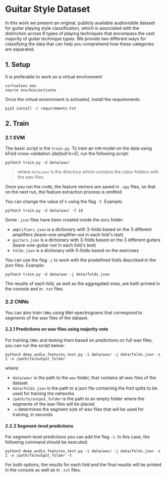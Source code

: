 # Guitar Style Dataset

In this work we present an original, publicly available audiovisible dataset for guitar playing style classification, which is associated with the distinction across 9 types of playing techniques that encompass the vast majority of guitar technique types. We provide two different ways for classifying the data that can help you comprehend how these categories are separated.

## 1. Setup

It is preferable to work on a virtual environment

```
virtualenv env
source env/bin/activate
```
Once the virtual environment is activated, install the requirements:
```
pip3 install -r requirements.txt
```

## 2. Train
### 2.1 SVM 

The basic script is the `train.py`. To train an `SVM` model on the data using kFold cross-validation _(default k=5)_, run the following script:
```
python3 train.py -d data/wav/
```

> where `data/wav` is the directory which contains the class-folders with the wav files. 

Once you run the code, the feature vectors are saved in `.npy` files, so that on the next run, the feature extraction process is omitted.

You can change the value of `k` using the flag `-f`. Example:
```
python3 train.py -d data/wav/ -f 10
```

Some `.json` files have been created inside the `data` folder.
- `amplifiers.json` is a dictionary with 3-folds based on the 3 different amplifiers (leave-one-amplifier-out in each fold's test)
- `guitars.json` is a dictionary with 3-folds based on the 3 different guitars (leave-one-guitar-out in each fold's test)
- `folds.json` is a dictionary with 5-folds based on the exercises 

You can use the flag `-j` to work with the predefined folds described in the json files. Example:

```
python3 train.py -d data/wav -j data/folds.json
```

The results of each fold, as well as the aggregated ones, are both printed in the console and in `.txt` files.

### 2.2 CNNs
You can also train `CNNs` using Mel-spectrograms that correspond to segments of the wav files of the dataset.

#### 2.2.1 Predictions on wav files using majority vote

For training `CNNs` and testing them based on predictions on full wav files, you can run the script below:
```
python3 deep_audio_features_test.py -i data/wav/ -j data/folds.json -s 1 -o /path/to/output_folder
```
 where: 
 - `data/wav/` is the path to the `wav` folder, that contains all wav files of the dataset
 - `data/folds.json` is the path to a json file containing the fold splits to be used for training the networks
 - `/path/to/output_folder` is the path to an empty folder where the segments of the wav files will be placed
 -  `-s` determines the segment size of wav files that will be used for training, in seconds

#### 2.2.2 Segment-level predictions

For segment-level predictions you can add the flag `-t`. In this case, the following command should be executed:

```
python3 deep_audio_features_test.py -i data/wav/ -j data/folds.json -s 1 -o /path/to/output_folder -t
```

For both options, the results for each fold and the final results will be printed in the console as well as in `.txt`  files.
